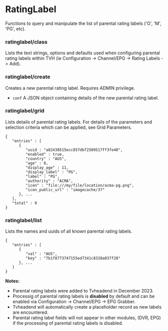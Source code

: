 # RatingLabel

Functions to query and manipulate the list of parental rating labels ('G', 'M', 'PG', etc).

### ratinglabel/class

Lists the text strings, options and defaults used when configuring parental rating labels within TVH (ie Configuration -> Channel/EPG -> Rating Labels -> Add).

### ratinglabel/create

Creates a new parental rating label. Requires ADMIN privilege.

* `conf` A JSON object containing details of the new parental rating label.

### ratinglabel/grid

Lists details of parental rating labels. For details of the parameters and selection criteria which can be applied, see Grid Parameters.

```
{
   "entries" : [
      {
         "uuid : "a82438515ecc857dbf2509517ff3fe40",
         "enabled" : true,
         "country" : "AUS",
         "age" : 8,
         "display_age" : 11,
         "display_label" : "PG",
         "label" : "PG",
         "authority" : "ACMA",
         "icon" : "file:///my/file/location/acma-pg.png",
         "icon_public_url" : "imagecache/37"
      }, ...
   ],
   "total" : 9
}
```

### ratinglabel/list

Lists the names and uuids of all known parental rating labels.

```
{
   "entries" : [
      {
         "val" : "AUS",
         "key" : "7b1f8773747155ed7341c8328a037f28"
      }, ...
   ]
}
```

**Notes:**

* Parental rating labels were added to Tvheadend in December 2023.
* Processig of parental rating labels is **disabled** by default and can be enabled via Configuration -> Channel/EPG -> EPG Grabber.
* Tvheadend will automatically create a placeholder record as new labels are encountered.
* Parental rating label fields will not appear in other modules, (DVR, EPG) if the processing of parental rating labels is disabled.
